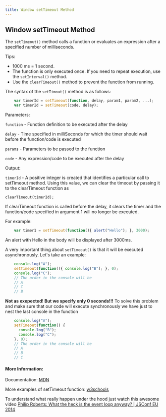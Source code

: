```yaml
---
title: Window setTimeout Method
---
```

## Window setTimeout Method

The `setTimeout()` method calls a function or evaluates an expression after a specified number of milliseconds.

Tips: 

* 1000 ms = 1 second.
* The function is only executed once. If you need to repeat execution, use the `setInterval()` method.
* Use the `clearTimeout()` method to prevent the function from running.

The syntax of the `setTimout()` method is as follows: 

```js
    var timerId = setTimeout(function, delay, param1, param2, ...);
    var timerId = setTimeout(code, delay);
```

Parameters:

`function` - Function definition to be executed after the delay

`delay` - Time specified in milliSeconds for which the timer should wait before the function/code is executed

`params` - Parameters to be passed to the function

`code` - Any expression/code to be executed after the delay

Output:

`timerId` - A positive integer is created that identifies a particular call to setTimeout method. Using this value, we can clear the timeout by passing it to the clearTimeout function as

`clearTimeout(timerId);`

If clearTimeout function is called before the delay, it clears the timer and the function/code specified in argument 1 will no longer be executed.

For example:

```js
    var timer1 = setTimeout(function(){ alert("Hello"); }, 3000);
```
An alert with Hello in the body will be displayed after 3000ms.

A very important thing about `setTimeout()` is that it will be executed asynchronously. Let's take an example:

```js
    console.log("A");
    setTimeout(function(){ console.log("B"); }, 0);
    console.log("C");
    // The order in the console will be 
    // A
    // C
    // B
```

**Not as exepected! But we specify only 0 seconds!!!**
To solve this problem and make sure that our code will execute synchronously we have just to nest the last console in the function

```js
    console.log("A");
    setTimeout(function() { 
      console.log("B"); 
      console.log("C");
    }, 0); 
    // The order in the console will be 
    // A
    // B
    // C
```

#### More Information:

Documentation: <a href='https://developer.mozilla.org/en-US/docs/Web/API/WindowOrWorkerGlobalScope/setTimeout' target='_blank' rel='nofollow'>MDN</a>

More examples of setTimeout function: <a href='https://www.w3schools.com/jsref/met_win_settimeout.asp' target='_blank' rel='nofollow'>w3schools</a>

To understand what really happen under the hood just watch this awesome video
[Philip Roberts: What the heck is the event loop anyway? | JSConf EU 2014](https://www.youtube.com/watch?v=8aGhZQkoFbQ)
